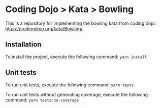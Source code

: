 # Coding Dojo > Kata > Bowling

This is a repository for implementing the bowling kata from coding dojo: https://codingdojo.org/kata/Bowling/

## Installation

To install the project, execute the following command: `yarn install`

## Unit tests

To run unit tests, execute the following command: `yarn tests`

To run unit tests without generating coverage, execute the following command: `yarn tests:no-coverage`
